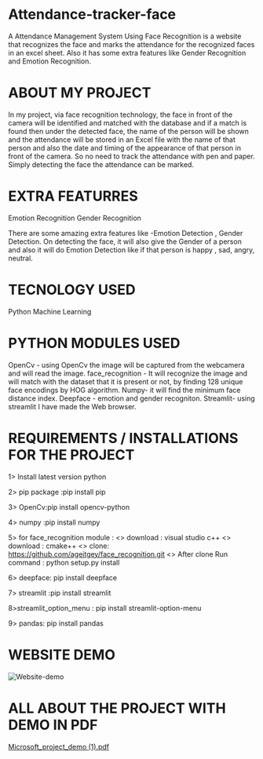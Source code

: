 # Attendance-tracker-face
A Attendance Management System Using Face Recognition is a website that recognizes the face and marks the attendance for the recognized faces in an excel sheet. Also it has some extra features like Gender Recognition and Emotion Recognition.

# ABOUT MY PROJECT
In my project, via face recognition technology, the face in front of the camera will be identified and matched with the database and if a match is found then under the detected face, the name of the person will be shown and the attendance will be stored in an Excel file with the name of that person and also the date and timing of the appearance of that person in front of the camera. So no need to track the attendance with pen and paper. Simply detecting the face the attendance can be marked. 

# EXTRA FEATURRES
Emotion Recognition
Gender Recognition

There are some amazing extra features like -Emotion Detection , Gender Detection. On detecting the face, it will also give the Gender of a person and also it will do Emotion Detection like if that person is happy , sad, angry, neutral.

# TECNOLOGY USED
Python
Machine Learning

# PYTHON MODULES USED
OpenCv - using OpenCv the image will be captured from the webcamera and will read the image.
face_recognition - It will recognize the image and will match with the dataset that it is present or not, by finding 128 unique face encodings by HOG algorithm.
Numpy- it will find the minimum face distance index.
Deepface - emotion and gender recogniton.
Streamlit- using streamlit I have made the Web browser.

# REQUIREMENTS / INSTALLATIONS FOR THE PROJECT

1> Install latest version python

2> pip package :pip install pip

3> OpenCv:pip install opencv-python

4> numpy :pip install numpy

5> for face_recognition module :
         <> download : visual studio c++
         <> download : cmake++
         <> clone: https://github.com/ageitgey/face_recognition.git
         <> After clone Run command : python setup.py install

6> deepface: pip install deepface

7> streamlit :pip install streamlit

8>streamlit_option_menu : pip install streamlit-option-menu

9> pandas: pip install pandas

# WEBSITE DEMO
![Website-demo](https://user-images.githubusercontent.com/86372744/170847767-bb296caa-10bb-4b85-83b6-54d964814d68.jpeg)

# ALL ABOUT THE PROJECT WITH DEMO IN PDF
[Microsoft_project_demo (1).pdf](https://github.com/AnushkaBiswas/Attendance-tracker-face/files/8792431/Microsoft_project_demo.1.pdf)

